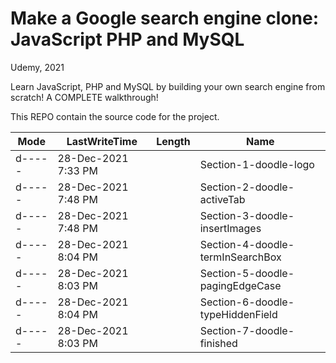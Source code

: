 Make a Google search engine clone: JavaScript PHP and MySQL
============
Udemy, 2021

Learn JavaScript, PHP and MySQL by building your own search engine from scratch! A COMPLETE walkthrough!

This REPO contain the source code for the project.

| Mode          | LastWriteTime            | Length | Name     |                                                                 
| ----          | -------------            | ------ | ----     |                                                                
| d-----        | 28-Dec-2021   7:33 PM    |        |  Section-1-doodle-logo            |                                             
| d-----        | 28-Dec-2021   7:48 PM    |        |  Section-2-doodle-activeTab       |                                           
| d-----        | 28-Dec-2021   7:48 PM    |        |  Section-3-doodle-insertImages    |                                 
| d-----        | 28-Dec-2021   8:04 PM    |        |  Section-4-doodle-termInSearchBox |                                                                          
| d-----        | 28-Dec-2021   8:03 PM    |        |  Section-5-doodle-pagingEdgeCase  |                                         
| d-----        | 28-Dec-2021   8:04 PM    |        |  Section-6-doodle-typeHiddenField |                                         
| d-----        | 28-Dec-2021   8:03 PM    |        |  Section-7-doodle-finished        |   





